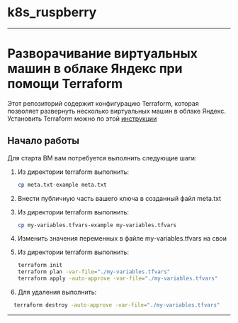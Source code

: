 # k8s_ruspberry
---

# Разворачивание виртуальных машин в облаке Яндекс при помощи Terraform

Этот репозиторий содержит конфигурацию Terraform, которая позволяет развернуть несколько виртуальных машин в облаке Яндекс. Установить Terraform можно по этой [инструкции](https://cloud.yandex.ru/ru/docs/ydb/terraform/install)

## Начало работы

Для старта ВМ вам потребуется выполнить следующие шаги:

1. Из директории terraform выполнить:
   ```bash
   cp meta.txt-example meta.txt
   ```
   
2. Внести публичную часть вашего ключа в созданный файл meta.txt

3. Из директории terraform выполнить:
   ```bash
   cp my-variables.tfvars-example my-variables.tfvars
   ```

4. Изменить значения переменных в файле my-variables.tfvars на свои

5. Из директории terraform выполнить:
   ```bash
   terraform init
   terraform plan -var-file="./my-variables.tfvars"
   terraform apply -auto-approve -var-file="./my-variables.tfvars"
   ```

6. Для удаления выполнить:
 ```bash
   terraform destroy -auto-approve -var-file="./my-variables.tfvars"
   ```
---
